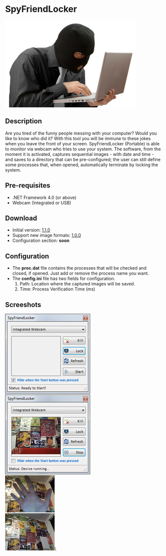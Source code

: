 # SpyFriendLocker
![alt text](demo/spy.jpg "SpyFriendLocker")

## Description
Are you tired of the funny people messing with your computer? Would you like to know who did it?
With this tool you will be immune to these jokes when you leave the front of your screen.
SpyFriendLocker (Portable) is able to monitor via webcam who tries to use your system.
The software, from the moment it is activated, captures sequential images - with date and time - and saves to a directory that can be pre-configured; the user can still define some processes that, when opened,
automatically terminate by locking the system.

## Pre-requisites
- .NET Framework 4.0 (or above)
- Webcam (Integrated or USB)

## Download
- Initial version: [1.1.0](https://github.com/uknbr/SpyFriendLocker/releases/download/1.1.0/Spy_v1.1.ukN.BR.zip)
- Support new image formats: [1.0.0](https://github.com/uknbr/SpyFriendLocker/releases/download/1.0.0/Spy_v1.0.ukN.BR.zip)
- Configuration section: **soon**

## Configuration
- The **proc.dat** file contains the processes that will be checked and closed, if opened. Just add or remove the process name you want.
- The **config.ini** file has two fields for configuration.
  1. Path: Location where the captured images will be saved.
  2. Time: Process Verification Time (ms)

## Screeshots
![alt text](demo/example4.png "Ready to start!")\
![alt text](demo/example.png "Monitoring & Recording")\
![alt text](demo/example2.bmp "Capture: Image 1")\
![alt text](demo/example3.bmp "Capture: Image 2")\

